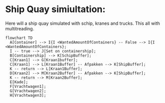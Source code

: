 # Ship Quay simiultation:

Here will a ship quay simulated with schip, kranes and trucks. This all with multitreading.

```mermaid
flowchart TD
  A[Container] --> I{I <WantedAmountOfContainers} -- False --> I{I <WantedAmountOfContainers};
  I -- true --> J[Set on containership];
  B[Containership] --> K[SchipBuffer];
  C[Kraan1] --> G[Kraan1buffer];
  C[Kraan1] --> L[Kraan1Buffer] -- Afpakken --> K[ShipBuffer];
  K -- return --> L[Kraan1Buffer];
  D[Kraan2] --> M[Kraan2Buffer] -- Afpakken --> K[ShipBuffer];
  K -- return --> M[Kraan2Buffer];
  E[Kade];
  F[Vrachtwagen1];
  G[Vrachtwagen2];
  H[Vrachtwagen3];
```
